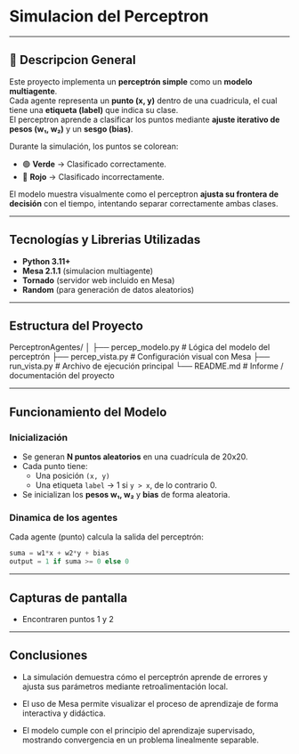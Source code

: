 #  Simulacion del Perceptron


---

## 📘 Descripcion General

Este proyecto implementa un **perceptrón simple** como un **modelo multiagente**.  
Cada agente representa un **punto (x, y)** dentro de una cuadricula, el cual tiene una **etiqueta (label)** que indica su clase.  
El perceptron aprende a clasificar los puntos mediante **ajuste iterativo de pesos (w₁, w₂)** y un **sesgo (bias)**.

Durante la simulación, los puntos se colorean:
- 🟢 **Verde** → Clasificado correctamente.  
- 🔴 **Rojo** → Clasificado incorrectamente.

El modelo muestra visualmente como el perceptron **ajusta su frontera de decisión** con el tiempo, intentando separar correctamente ambas clases.

---

## Tecnologías y Librerias Utilizadas

- **Python 3.11+**
- **Mesa 2.1.1** (simulacion multiagente)
- **Tornado** (servidor web incluido en Mesa)
- **Random** (para generación de datos aleatorios)

---

##  Estructura del Proyecto

PerceptronAgentes/
│
├── percep_modelo.py # Lógica del modelo del perceptrón
├── percep_vista.py # Configuración visual con Mesa
├── run_vista.py # Archivo de ejecución principal
└── README.md # Informe / documentación del proyecto



---

##  Funcionamiento del Modelo

### Inicialización
- Se generan **N puntos aleatorios** en una cuadrícula de 20x20.
- Cada punto tiene:
  - Una posición `(x, y)`
  - Una etiqueta `label` → 1 si `y > x`, de lo contrario 0.
- Se inicializan los **pesos w₁, w₂** y **bias** de forma aleatoria.

###  Dinamica de los agentes
Cada agente (punto) calcula la salida del perceptrón:
```python
suma = w1*x + w2*y + bias
output = 1 if suma >= 0 else 0
```
---
## Capturas de pantalla
- Encontraren puntos 1 y 2
---
## Conclusiones

- La simulación demuestra cómo el perceptrón aprende de errores y ajusta sus parámetros mediante retroalimentación local.

- El uso de Mesa permite visualizar el proceso de aprendizaje de forma interactiva y didáctica.

- El modelo cumple con el principio del aprendizaje supervisado, mostrando convergencia en un problema linealmente separable.
